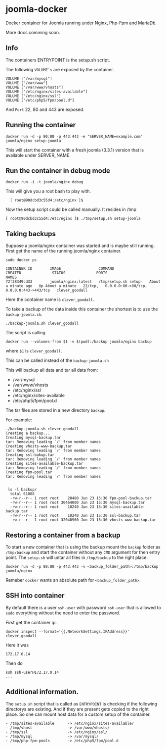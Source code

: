 joomla-docker
=============

Docker container for Joomla running under Nginx, Php-Fpm and MariaDb. 

More docs comming soon.

## Info

The containers ENTRYPOINT is the setup.sh script.

The following `VOLUME´s` are exposed by the container.

    VOLUME ["/var/mysql"]
    VOLUME ["/var/www"]
    VOLUME ["/var/www/vhosts"]
    VOLUME ["/etc/nginx/sites-available"]
    VOLUME ["/etc/nginx/ssl"]
    VOLUME ["/etc/php5/fpm/pool.d"]

And `Port` 22, 80 and 443 are exposed.

## Running the container

    docker run -d -p 80:80 -p 443:443 -e "SERVER_NAME=example.com" joomla/nginx setup-joomla
  
This will start the container with a fresh joomla (3.3.1) version that is available under SERVER_NAME.


## Run the container in debug mode

    docker run -i -t joomla/nginx debug
  
This will give you a root bash to play with.

```
  [ root@90dcbd3c55d4:/etc/nginx ]$
```

Now the setup script could be called manually. It resides in /tmp

    [ root@90dcbd3c55d4:/etc/nginx ]$ ./tmp/setup.sh setup-joomla

## Taking backups

Suppose a joomla/nginx container was started and is maybe still running.
First get the name of the running joomla/nginx container.

    sudo docker ps
  
    CONTAINER ID        IMAGE                 COMMAND                CREATED              STATUS              PORTS                                              NAMES
    72f38349cd33        joomla/nginx:latest   /tmp/setup.sh setup-   About a minute ago   Up About a minute   22/tcp,   0.0.0.0:80->80/tcp, 0.0.0.0:443->443/tcp   clever_goodall

Here the container name is `clever_goodall`.

To take a backup of the data inside this container the shortest is to use the `backup-joomla.sh`.

    ./backup-joomla.sh clever_goodall

The script is calling

    docker run --volumes-from $1 -v $(pwd):/backup joomla/nginx backup
    
where `$1` is `clever_goodall`. 

This can be called instead of the `backup-joomla.sh`

This will backup all data and tar all data from:

  - /var/mysql
  - /var/www/vhosts
  - /etc/nginx/ssl
  - /etc/nginx/sites-available
  - /etc/php5/fpm/pool.d

The tar files are stored in a new directory `backup`.

For example:

    ./backup-joomla.sh clever_goodall
    Creating a backup...
    Creating mysql-backup.tar
    tar: Removing leading `/' from member names
    Creating vhosts-www-backup.tar
    tar: Removing leading `/' from member names
    Creating ssl-bakup.tar
    tar: Removing leading `/' from member names
    Creating sites-available-backup.tar
    tar: Removing leading `/' from member names
    Creating fpm-pool.tar
    tar: Removing leading `/' from member names


     ls -l backup/
      total 61088
      -rw-r--r-- 1 root root    20480 Jun 23 15:30 fpm-pool-backup.tar
      -rw-r--r-- 1 root root 30464000 Jun 23 15:30 mysql-backup.tar
      -rw-r--r-- 1 root root    10240 Jun 23 15:30 sites-available-backup.tar
      -rw-r--r-- 1 root root    10240 Jun 23 15:30 ssl-backup.tar
      -rw-r--r-- 1 root root 32040960 Jun 23 15:30 vhosts-www-backup.tar


## Restoring a container from a backup

To start a new container that is using the backup mount the `backup` folder 
as `/tmp/backup` and start the container without any `CMD` argument for then entry point.
The `setup.sh` will untar all files in `/tmp/backup` to the right place.

    docker run -d -p 80:80 -p 443:443 -v <backup_folder_path>:/tmp/backup joomla/nginx

Remeber `docker` wants an absolute path for `<backup_folder_path>`.

## SSH into container

By default there is a user `ssh-user` with password `ssh-user` 
that is allowed to `sudo` everything without the need to enter the password.

First get the container ip.

    docker inspect --format='{{.NetworkSettings.IPAddress}}' clever_goodall

Here it was 

    172.17.0.14

Then do 

    ssh ssh-user@172.17.0.14
    ...
    
## Additional information.

The `setup.sh` script that is called as `ENTRYPOINT` is checking if the following directorys are existing.
And if they are present gets copied to the right place.
So one can mount host data for a custom setup of the container.

    - /tmp/sites-available      -> /etc/nginx/sites-available/
    - /tmp/vhost                -> /var/www/vhosts/
    - /tmp/ssl                  -> /etc/nginx/ssl/
    - /tmp/mysql                -> /var/mysql/
    - /tmp/php-fpm-pools        -> /etc/php5/fpm/pool.d


